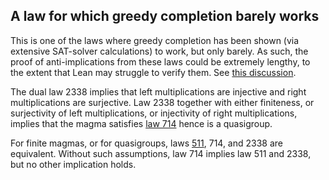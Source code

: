 ## A law for which greedy completion barely works

This is one of the laws where greedy completion has been shown (via extensive SAT-solver calculations) to work, but only barely.  As such, the proof of anti-implications from these laws could be extremely lengthy, to the extent that Lean may struggle to verify them.  See [this discussion](https://leanprover.zulipchat.com/#narrow/stream/458659-Equational/topic/1076.20!.3D.3E.203/near/476933251).

The dual law 2338 implies that left multiplications are injective and right multiplications are surjective.  Law 2338 together with either finiteness, or surjectivity of left multiplications, or injectivity of right multiplications, implies that the magma satisfies [law 714](https://teorth.github.io/equational_theories/implications/?714) hence is a quasigroup.

For finite magmas, or for quasigroups, laws [511](https://teorth.github.io/equational_theories/implications/?511), 714, and 2338 are equivalent.  Without such assumptions, law 714 implies law 511 and 2338, but no other implication holds.
